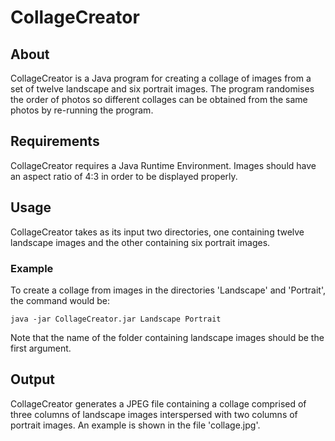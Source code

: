 # CollageCreator
## About
CollageCreator is a Java program for creating a collage of images from a set of twelve landscape and six portrait images. The program randomises the order of photos so different collages can be obtained from the same photos by re-running the program.

## Requirements
CollageCreator requires a Java Runtime Environment. Images should have an aspect ratio of 4:3 in order to be displayed properly.

## Usage
CollageCreator takes as its input two directories, one containing twelve landscape images and the other containing six portrait images.

### Example
To create a collage from images in the directories 'Landscape' and 'Portrait', the command would be:

    java -jar CollageCreator.jar Landscape Portrait
  
Note that the name of the folder containing landscape images should be the first argument.

## Output
CollageCreator generates a JPEG file containing a collage comprised of three columns of landscape images interspersed with two columns of portrait images. An example is shown in the file 'collage.jpg'.

